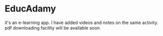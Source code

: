 # EducAdamy
it's an e-learning app. 
I have added videos and notes on the same activity. 
pdf downloading facility will be available soon.
